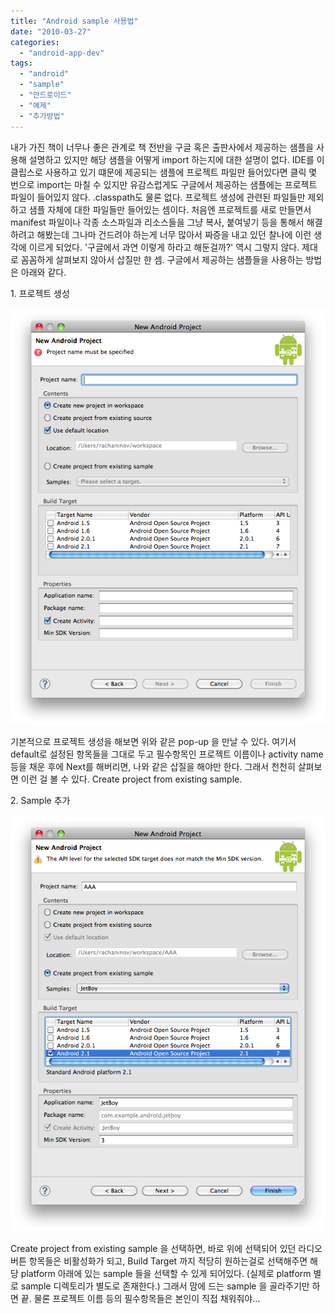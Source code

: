 ```yaml
---
title: "Android sample 사용법"
date: "2010-03-27"
categories: 
  - "android-app-dev"
tags: 
  - "android"
  - "sample"
  - "안드로이드"
  - "예제"
  - "추가방법"
---
```


  

내가 가진 책이 너무나 좋은 관계로 책 전반을 구글 혹은 출판사에서 제공하는 샘플을 사용해 설명하고 있지만 해당 샘플을 어떻게 import 하는지에 대한 설명이 없다. IDE를 이클립스로 사용하고 있기 떄문에 제공되는 샘플에 프로젝트 파일만 들어있다면 클릭 몇 번으로 import는 마칠 수 있지만 유감스럽게도 구글에서 제공하는 샘플에는 프로젝트 파일이 들어있지 않다. .classpath도 물론 없다. 프로젝트 생성에 관련된 파일들만 제외하고 샘플 자체에 대한 파일들만 들어있는 셈이다. 처음엔 프로젝트를 새로 만들면서 manifest 파일이나 각종 소스파일과 리소스들을 그냥 복사, 붙여넣기 등을 통해서 해결하려고 해봤는데 그나마 건드려야 하는게 너무 많아서 짜증을 내고 있던 찰나에 이런 생각에 이르게 되었다. '구글에서 과연 이렇게 하라고 해둔걸까?' 역시 그렇지 않다. 제대로 꼼꼼하게 살펴보지 않아서 삽질만 한 셈. 구글에서 제공하는 샘플들을 사용하는 방법은 아래와 같다.

  

1\. 프로젝트 생성

  

[![](images/스크린샷-2010-03-27-오후-2.48.331.png "스크린샷 2010-03-27 오후 2.48.33")](https://blurblah.net/wp-content/uploads/2010/03/스크린샷-2010-03-27-오후-2.48.331.png)

  

기본적으로 프로젝트 생성을 해보면 위와 같은 pop-up 을 만날 수 있다. 여기서 default로 설정된 항목들을 그대로 두고 필수항목인 프로젝트 이름이나 activity name 등을 채운 후에 Next를 해버리면, 나와 같은 삽질을 해야만 한다. 그래서 천천히 살펴보면 이런 걸 볼 수 있다. Create project from existing sample.

  

  

2\. Sample 추가

  

[![](images/스크린샷-2010-03-27-오후-2.49.15.png "스크린샷 2010-03-27 오후 2.49.15")](https://blurblah.net/wp-content/uploads/2010/03/스크린샷-2010-03-27-오후-2.49.15.png)

  

Create project from existing sample 을 선택하면, 바로 위에 선택되어 있던 라디오버튼 항목들은 비활성화가 되고, Build Target 까지 적당히 원하는걸로 선택해주면 해당 platform 아래에 있는 sample 들을 선택할 수 있게 되어있다. (실제로 platform 별로 sample 디렉토리가 별도로 존재한다.) 그래서 맘에 드는 sample 을 골라주기만 하면 끝. 물론 프로젝트 이름 등의 필수항목들은 본인이 직접 채워줘야...
